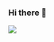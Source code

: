 ### Hi there 👋

<!--
**sanskaromar/sanskaromar** is a ✨ _special_ ✨ repository because its `README.md` (this file) appears on your GitHub profile.

Here are some ideas to get you started:

- 🔭 I’m currently working on ...
- 🌱 I’m currently learning ...
- 👯 I’m looking to collaborate on ...
- 🤔 I’m looking for help with ...
- 💬 Ask me about ...
- 📫 How to reach me: ...
- 😄 Pronouns: ...
- ⚡ Fun fact: ...
-->
<!-- Your visitor Count:
![Visitor Count](https://profile-counter.glitch.me/{sanskaromar}/count.svg)
-->

![](https://komarev.com/ghpvc/?username=sanskaromar&color=00EE00&label=Profile+Views&style=flat)
